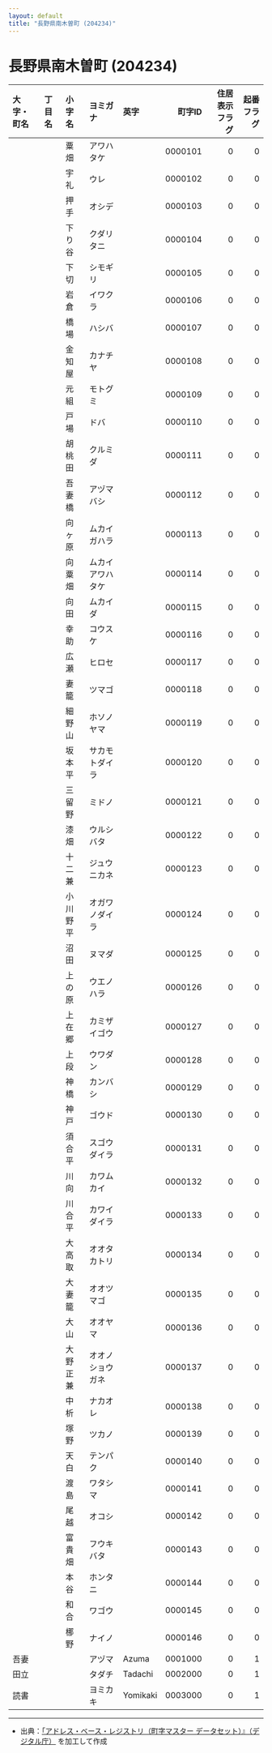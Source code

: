 ```yaml
---
layout: default
title: "長野県南木曽町 (204234)"
---
```


# 長野県南木曽町 (204234)

| 大字・町名 | 丁目名 | 小字名 | ヨミガナ | 英字 | 町字ID | 住居表示フラグ | 起番フラグ |
|:--------|:------|:------|:-----------------|:---------------------|--------:|----------:|--------:|
|  |  | 粟畑 | アワハタケ |  | 0000101 | 0 | 0 |
|  |  | 宇礼 | ウレ |  | 0000102 | 0 | 0 |
|  |  | 押手 | オシデ |  | 0000103 | 0 | 0 |
|  |  | 下り谷 | クダリタニ |  | 0000104 | 0 | 0 |
|  |  | 下切 | シモギリ |  | 0000105 | 0 | 0 |
|  |  | 岩倉 | イワクラ |  | 0000106 | 0 | 0 |
|  |  | 橋場 | ハシバ |  | 0000107 | 0 | 0 |
|  |  | 金知屋 | カナチヤ |  | 0000108 | 0 | 0 |
|  |  | 元組 | モトグミ |  | 0000109 | 0 | 0 |
|  |  | 戸場 | ドバ |  | 0000110 | 0 | 0 |
|  |  | 胡桃田 | クルミダ |  | 0000111 | 0 | 0 |
|  |  | 吾妻橋 | アヅマバシ |  | 0000112 | 0 | 0 |
|  |  | 向ヶ原 | ムカイガハラ |  | 0000113 | 0 | 0 |
|  |  | 向粟畑 | ムカイアワハタケ |  | 0000114 | 0 | 0 |
|  |  | 向田 | ムカイダ |  | 0000115 | 0 | 0 |
|  |  | 幸助 | コウスケ |  | 0000116 | 0 | 0 |
|  |  | 広瀬 | ヒロセ |  | 0000117 | 0 | 0 |
|  |  | 妻籠 | ツマゴ |  | 0000118 | 0 | 0 |
|  |  | 細野山 | ホソノヤマ |  | 0000119 | 0 | 0 |
|  |  | 坂本平 | サカモトダイラ |  | 0000120 | 0 | 0 |
|  |  | 三留野 | ミドノ |  | 0000121 | 0 | 0 |
|  |  | 漆畑 | ウルシバタ |  | 0000122 | 0 | 0 |
|  |  | 十二兼 | ジュウニカネ |  | 0000123 | 0 | 0 |
|  |  | 小川野平 | オガワノダイラ |  | 0000124 | 0 | 0 |
|  |  | 沼田 | ヌマダ |  | 0000125 | 0 | 0 |
|  |  | 上の原 | ウエノハラ |  | 0000126 | 0 | 0 |
|  |  | 上在郷 | カミザイゴウ |  | 0000127 | 0 | 0 |
|  |  | 上段 | ウワダン |  | 0000128 | 0 | 0 |
|  |  | 神橋 | カンバシ |  | 0000129 | 0 | 0 |
|  |  | 神戸 | ゴウド |  | 0000130 | 0 | 0 |
|  |  | 須合平 | スゴウダイラ |  | 0000131 | 0 | 0 |
|  |  | 川向 | カワムカイ |  | 0000132 | 0 | 0 |
|  |  | 川合平 | カワイダイラ |  | 0000133 | 0 | 0 |
|  |  | 大高取 | オオタカトリ |  | 0000134 | 0 | 0 |
|  |  | 大妻籠 | オオツマゴ |  | 0000135 | 0 | 0 |
|  |  | 大山 | オオヤマ |  | 0000136 | 0 | 0 |
|  |  | 大野正兼 | オオノショウガネ |  | 0000137 | 0 | 0 |
|  |  | 中析 | ナカオレ |  | 0000138 | 0 | 0 |
|  |  | 塚野 | ツカノ |  | 0000139 | 0 | 0 |
|  |  | 天白 | テンパク |  | 0000140 | 0 | 0 |
|  |  | 渡島 | ワタシマ |  | 0000141 | 0 | 0 |
|  |  | 尾越 | オコシ |  | 0000142 | 0 | 0 |
|  |  | 富貴畑 | フウキバタ |  | 0000143 | 0 | 0 |
|  |  | 本谷 | ホンタニ |  | 0000144 | 0 | 0 |
|  |  | 和合 | ワゴウ |  | 0000145 | 0 | 0 |
|  |  | 梛野 | ナイノ |  | 0000146 | 0 | 0 |
| 吾妻 |  |  | アヅマ | Azuma | 0001000 | 0 | 1 |
| 田立 |  |  | タダチ | Tadachi | 0002000 | 0 | 1 |
| 読書 |  |  | ヨミカキ | Yomikaki | 0003000 | 0 | 1 |

---

- 出典：[「アドレス・ベース・レジストリ（町字マスター データセット）』（デジタル庁）](https://www.digital.go.jp/policies/base_registry_address/) を加工して作成